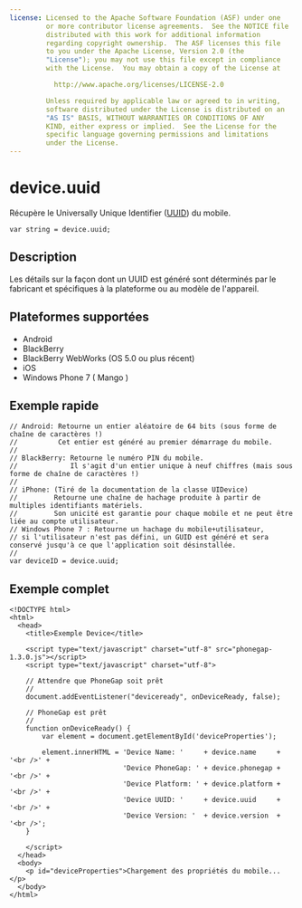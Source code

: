 ```yaml
---
license: Licensed to the Apache Software Foundation (ASF) under one
         or more contributor license agreements.  See the NOTICE file
         distributed with this work for additional information
         regarding copyright ownership.  The ASF licenses this file
         to you under the Apache License, Version 2.0 (the
         "License"); you may not use this file except in compliance
         with the License.  You may obtain a copy of the License at

           http://www.apache.org/licenses/LICENSE-2.0

         Unless required by applicable law or agreed to in writing,
         software distributed under the License is distributed on an
         "AS IS" BASIS, WITHOUT WARRANTIES OR CONDITIONS OF ANY
         KIND, either express or implied.  See the License for the
         specific language governing permissions and limitations
         under the License.
---
```


device.uuid
===========

Récupère le Universally Unique Identifier ([UUID](http://fr.wikipedia.org/wiki/Universal_Unique_Identifier)) du mobile.

    var string = device.uuid;
    
Description
-----------

Les détails sur la façon dont un UUID est généré sont déterminés par le fabricant et spécifiques à la plateforme ou au modèle de l'appareil.

Plateformes supportées
----------------------

- Android
- BlackBerry
- BlackBerry WebWorks (OS 5.0 ou plus récent)
- iOS
- Windows Phone 7 ( Mango )

Exemple rapide
--------------

    // Android: Retourne un entier aléatoire de 64 bits (sous forme de chaîne de caractères !)
    //          Cet entier est généré au premier démarrage du mobile.
    //
    // BlackBerry: Retourne le numéro PIN du mobile.
    //             Il s'agit d'un entier unique à neuf chiffres (mais sous forme de chaîne de caractères !)
    //
    // iPhone: (Tiré de la documentation de la classe UIDevice)
    //         Retourne une chaîne de hachage produite à partir de multiples identifiants matériels.
    //         Son unicité est garantie pour chaque mobile et ne peut être liée au compte utilisateur.
    // Windows Phone 7 : Retourne un hachage du mobile+utilisateur,
    // si l'utilisateur n'est pas défini, un GUID est généré et sera conservé jusqu'à ce que l'application soit désinstallée.
    // 
    var deviceID = device.uuid;

Exemple complet
---------------

    <!DOCTYPE html>
    <html>
      <head>
        <title>Exemple Device</title>

        <script type="text/javascript" charset="utf-8" src="phonegap-1.3.0.js"></script>
        <script type="text/javascript" charset="utf-8">

        // Attendre que PhoneGap soit prêt
        //
        document.addEventListener("deviceready", onDeviceReady, false);

        // PhoneGap est prêt
        //
        function onDeviceReady() {
            var element = document.getElementById('deviceProperties');
    
            element.innerHTML = 'Device Name: '     + device.name     + '<br />' + 
                                'Device PhoneGap: ' + device.phonegap + '<br />' + 
                                'Device Platform: ' + device.platform + '<br />' + 
                                'Device UUID: '     + device.uuid     + '<br />' + 
                                'Device Version: '  + device.version  + '<br />';
        }

        </script>
      </head>
      <body>
        <p id="deviceProperties">Chargement des propriétés du mobile...</p>
      </body>
    </html>